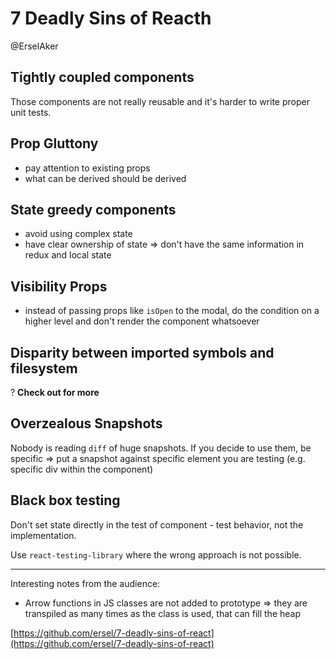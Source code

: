# 7 Deadly Sins of Reacth

@ErselAker

## Tightly coupled components

Those components are not really reusable and it's harder to write proper unit tests.

## Prop Gluttony

* pay attention to existing props
* what can be derived should be derived

## State greedy components

* avoid using complex state
* have clear ownership of state => don't have the same information in redux and local state

## Visibility Props

* instead of passing props like `isOpen` to the modal, do the condition on a higher level and don't render the component whatsoever

## Disparity between imported symbols and filesystem

? **Check out for more**

## Overzealous Snapshots

Nobody is reading `diff` of huge snapshots. If you decide to use them, be specific => put a snapshot against specific element you are testing (e.g. specific div within the component)

## Black box testing

Don't set state directly in the test of component - test behavior, not the implementation.

Use `react-testing-library` where the wrong approach is not possible.

_____

Interesting notes from the audience:

* Arrow functions in JS classes are not added to prototype => they are transpiled as many times as the class is used, that can fill the heap

[https://github.com/ersel/7-deadly-sins-of-react](https://github.com/ersel/7-deadly-sins-of-react)
